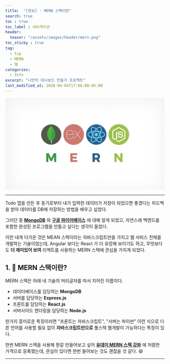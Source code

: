 ```yaml
---
title:  "[정보] - MERN 스택이란"
search: true
toc : true
toc_label : 네비게이션
header:
  teaser: "/assets/images/header/mern.png"
toc_sticky : true
tag:
  - tip
  - MERN
  - 웹
categories:
  - Info
excerpt: "나만의 대시보드 만들기 프로젝트"
last_modified_at: 2020-04-04T17:06:00-05:00
---
```

<img src = "/assets/images/header/mern.png">

---

Todo 앱을 만든 후 동기로부터 내가 입력한 데이터가 저장이 되었으면 좋겠다는 피드백을 받아 데이터를 DB에 저장하는 방법을 배우고 싶었다.

 그러던 중 [**MongoDB**](https://www.mongodb.com/) 와 [**구글 파이어베이스**](https://firebase.google.com/?hl=ko) 에 대해 알게 되었고, 자연스레 백엔드를 포함한 완성된 프로그램을 만들고 싶다는 생각이 들었다.

이런 내게 다가온 것은 MEAN 스택이라는 자바스크립트만을 가지고 웹 서비스 전체를 개발하는 기술이었는데, Angular 보다는 React 가 더 유망해 보이기도 하고, 무엇보다도 **더 재미있어 보여** 리액트를 사용하는 MERN 스택에 관심을 가지게 되었다.  

## 1. 🌻 MERN 스택이란?

MERN 스택은 아래 네 기술의 머리글자를 따서 지어진 이름이다.

- 데이터베이스를 담당하는 **MongoDB**
- 서버를 담당하는 **Express.js**
- 프론트를 담당하는 **React.js**
- 서버사이드 렌더링을 담당하는 **Node.js**

한가지 흥미로운 특징이라면 "프론트는 자바스크립트", "서버는 파이썬" 이런 식으로 다른 언어를 사용할 필요 없이 **자바스크립트만으로** 풀스택 웹개발이 가능하다는 특징이 있다.

한번 MERN 스택을 사용해 뭔갈 만들어보고 싶어 [**유데미 MERN 스택 강좌**](https://www.udemy.com/course/mern-stack-front-to-back/) 에 저렴한 가격으로 등록했는데, 관심이 있다면 한번 들어보는 것도 괜찮을 것 같다. 😄

---
